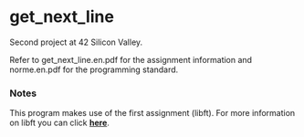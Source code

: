 # get_next_line
Second project at 42 Silicon Valley.

Refer to get_next_line.en.pdf for the assignment information and norme.en.pdf for the programming standard.

### Notes
This program makes use of the first assignment (libft). For more information on libft you can click [**here**](https://github.com/celoj/libft).
